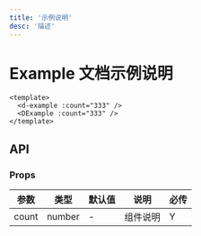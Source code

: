```yaml
---
title: '示例说明'
desc: '描述'
---
```


# Example 文档示例说明

```vue demo
<template>
  <d-example :count="333" />
  <DExample :count="333" />
</template>
```

## API

### Props
|参数|类型|默认值|说明|必传|
|---|---|---|---|---|
|count|number|-|组件说明|Y|
